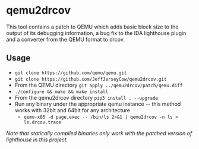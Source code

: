 # qemu2drcov
This tool contains a patch to QEMU which adds basic block size to the output of its debugging information, a bug fix to the IDA lighthouse plugin and a converter from the QEMU format to drcov.

## Usage
* ```git clone https://github.com/qemu/qemu.git```
* ```git clone https://github.com/JeffJerseyCow/qemu2drcov.git```
* From the QEMU directory ```git apply ../qemu2drcov/patch/qemu.diff```
* ```./configure && make && make install```
* From the qemu2drcov directory ```pip3 install . --upgrade```
* Run any binary under the appropriate qemu instance -- this method works with 32bit and 64bit for any architecture
  - ```qemu-x86 -d page,exec -- /bin/ls 2>&1 | qemu2drcov -n ls > ls.drcov.trace```

*Note that statically compiled binaries only work with the patched version of lighthouse in this project.*

